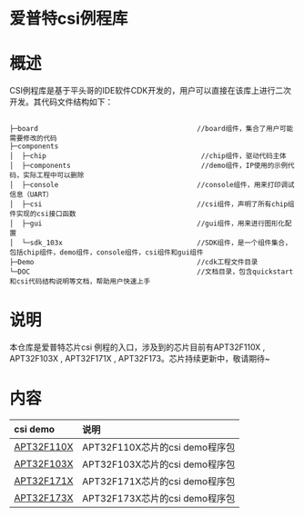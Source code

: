 # 爱普特csi例程库
# 概述
CSI例程库是基于平头哥的IDE软件CDK开发的，用户可以直接在该库上进行二次开发。其代码文件结构如下：

<code>
├─board                                       //board组件，集合了用户可能需要修改的代码
├─components                                    
│  ├─chip                                      //chip组件，驱动代码主体  
│  ├─components                                //demo组件，IP使用的示例代码，实际工程中可以删除  
│  ├─console                                  //console组件，用来打印调试信息（UART）  
│  ├─csi                                      //csi组件，声明了所有chip组件实现的csi接口函数  
│  ├─gui                                      //gui组件，用来进行图形化配置  
│  └─sdk_103x                                 //SDK组件，是一个组件集合，包括chip组件，demo组件，console组件，csi组件和gui组件  
├─Demo                                        //cdk工程文件目录  
└─DOC                                         //文档目录，包含quickstart 和csi代码结构说明等文档，帮助用户快速上手  
</code>

# 说明
本仓库是爱普特芯片csi 例程的入口，涉及到的芯片目前有APT32F110X , APT32F103X , APT32F171X , APT32F173。芯片持续更新中，敬请期待~

# 内容
|csi demo|说明|
|:----------|:-----------|
[APT32F110X](https://github.com/APT-AEteam/APT32F110X.git) |APT32F110X芯片的csi demo程序包
[APT32F103X](https://github.com/APT-AEteam/APT32F103X.git) |APT32F103X芯片的csi demo程序包
[APT32F171X](https://github.com/APT-AEteam/APT32F171X.git) |APT32F171X芯片的csi demo程序包
[APT32F173X](https://github.com/APT-AEteam/APT32F173X.git) |APT32F173X芯片的csi demo程序包
